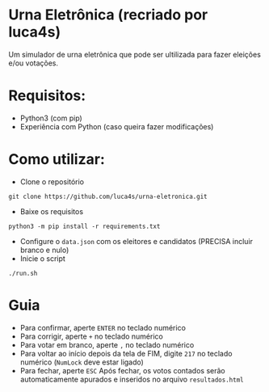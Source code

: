 # Urna Eletrônica (recriado por luca4s)
Um simulador de urna eletrônica que pode ser ultilizada para fazer eleições e/ou votações.
# Requisitos:
- Python3 (com pip)
- Experiência com Python (caso queira fazer modificações)
# Como utilizar:
- Clone o repositório
```
git clone https://github.com/luca4s/urna-eletronica.git
```
- Baixe os requisitos
```
python3 -m pip install -r requirements.txt
```
- Configure o `data.json` com os eleitores e candidatos (PRECISA incluir branco e nulo)
- Inicie o script
```
./run.sh
```
# Guia
- Para confirmar, aperte `ENTER` no teclado numérico
- Para corrigir, aperte `+` no teclado numérico
- Para votar em branco, aperte `,` no teclado numérico
- Para voltar ao início depois da tela de FIM, digite `217` no teclado numérico (`NumLock` deve estar ligado)
- Para fechar, aperte `ESC`
Após fechar, os votos contados serão automaticamente apurados e inseridos no arquivo `resultados.html`
